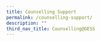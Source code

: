 ```yaml
---
title: Counselling Support
permalink: /counselling-support/
description: ""
third_nav_title: Counselling@GESS
---
```



